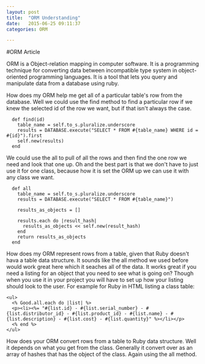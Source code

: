 ```yaml
---
layout: post
title:  "ORM Understanding"
date:   2015-06-25 09:11:37
categories: ORM

---
```




#ORM Article

ORM is a Object-relation mapping in computer software. It is a programming technique for converting data between incompatible type system in object-oriented programming languages. It is a tool that lets you query and manipulate data from a database using ruby.

How does my ORM help me get all of a particular table's row from the database. Well we could use the find method to find a particular row if we knew the selected id of the row we want, but if that isn't always the case.

```
  def find(id)
    table_name = self.to_s.pluralize.underscore
    results = DATABASE.execute("SELECT * FROM #{table_name} WHERE id = #{id}").first
    self.new(results)
  end
```

We could use the all to pull of all the rows and then find the one row we need and look that one up. Oh and the best part is that we don't have to just use it for one class, because how it is set the ORM up we can use it with any class we want.

```
  def all
    table_name = self.to_s.pluralize.underscore
    results = DATABASE.execute("SELECT * FROM #{table_name}")
    
    results_as_objects = []
    
    results.each do |result_hash|
      results_as_objects << self.new(result_hash)
    end
    return results_as_objects
  end
  ```

How does my ORM represent rows from a table, given that Ruby doesn't hava a table data structure. It sounds like the all method we used before would work great here which it seaches all of the data. It works great if you need a listing for an object that you need to see what is going on? Though when you use it in your project you will have to set up how your listing should look to the user.
For example for Ruby in HTML listing a class table:
```
<ul>
  <% Good.all.each do |list| %>
  <p><li><%= "#{list.id} - #{list.serial_number} - #{list.distributor_id} - #{list.product_id} - #{list.name} - #{list.description} - #{list.cost} - #{list.quantity}" %></li></p>
  <% end %>
</ul>
````

How does your ORM convert rows from a table to Ruby data structure. Well it depends on what you get from the class. Generally it convert over as an array of hashes that has the object of the class. Again using the all method.

